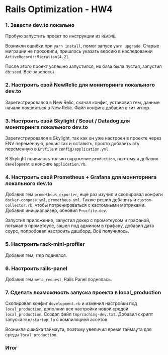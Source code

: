 # Rails Optimization - HW4

### 1. Завести dev.to локально

Пробую запустить проект по инструкции из `README`.

Возникли ошибки при `yarn install`, помог запуск `yarn upgrade`. Старые миграции не проходили, пришлось указать версию в наследовании `ActiveRecord::Migration[4.2]`.

После этого проект успешно запустился, но база была пустая, запустил `db:seed`. Всё завелось)

### 2. Настроить свой NewRelic для мониторинга локального dev.to

Зарегистрировался в New Relic, скачал конфиг, установил гем, данные начали появляться в New Relic. Файл конфига добавил в гит игнор.

### 3. Настроить свой Skylight / Scout / Datadog для мониторинга локального dev.to

Зарегистрировался в Skylight, так как он уже настроен в проекте через ENV переменную, решил так и оставить, просто добавить эту переменную в `Envfile` и `config/application.yml`.

В Skylight появилось только окружение `production`, поэтому я добавил `development` в конфиге `application.rb`.

### 4. Настроить свой Prometheus + Grafana для мониторинга локального dev.to

Добавил гем `prometheus_exporter`, ещё раз изучил и скопировал конфиги `docker-compose.yml`, `prometheus.yml`. Также решил добавить и `custom-collector.rb`, чтобы потренироваться с кастомными метриками. Добавил инишиалайзер, обновил `Procfile.dev`.

Запустил приложение, запустил докер с прометеусом и графаной, потыкал в прометеусе, зашел под админом в графану, добавил дата соурс, попробовал настроить дашборд. Всё получилось.

### 5. Настроить rack-mini-profiler

Добавил гем, rmp поднялся.

### 6. Настроить rails-panel

Добавил гем `meta_request`, Rails Panel поднялась.

### 7. Сделать возможность запуска проекта в local_production

Скопировал конфиг `development.rb` и изменил настройки под `local_production`, дополнил все настройки новой средой `local_production`. Создал файл `tmp/caching-dev.txt`. Добавил скрипт запуска `bin/startup_lp` с компиляцией ассетов.

Возникла ошибка таймаута, поэтому увеличил время таймаута для среды `local_production`.

### Итог
